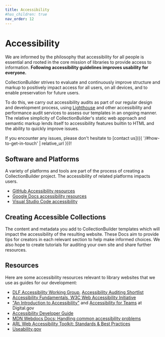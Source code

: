 ```yaml
---
title: Accessibility
#has_children: true
nav_order: 12
---
```


# Accessibility 

We are informed by the philosophy that accessibility for all people is essential and rooted in the core mission of libraries to provide access to information. 
**Following accessibility guidelines improves usability for everyone.**

CollectionBuilder strives to evaluate and continuously improve structure and markup to positively impact access for all users, on all devices, and to enable preservation for future users.

To do this, we carry out accessibility audits as part of our regular design and development process, using [Lighthouse](https://developer.chrome.com/docs/lighthouse/accessibility/scoring/) and other accessibility and performance audit services to assess our templates in an ongoing manner.
The relative simplicity of CollectionBuilder's static web approach and semantic markup lends itself to accessibility features builtin to HTML and the ability to quickly improve issues.

If you encounter any issues, please don't hesitate to [contact us]({{ '/#how-to-get-in-touch' | relative_url }})!

## Software and Platforms

A variety of platforms and tools are part of the process of creating a CollectionBuilder project.
The accessibility of related platforms impacts users. 

- [GitHub Accessibility resources](https://accessibility.github.com/)
- [Google Docs accessibility resources](https://support.google.com/docs/answer/6282736)
- [Visual Studio Code accessibility](https://code.visualstudio.com/docs/editor/accessibility)

## Creating Accessible Collections

The content and metadata you add to CollectionBuilder templates which will impact the accessibility of the resulting website. 
These Docs aim to provide tips for creators in each relevant section to help make informed choices. 
We also hope to create tutorials for auditing your own site and share further resources.

## Resources

Here are some accessibility resources relevant to library websites that we use as guides for our development:

- [DLF Accessibility Working Group](https://wiki.diglib.org/Digital_Accessibility_Group), [Accessibility Auditing Shortlist](https://wiki.diglib.org/Accessibility_Auditing_Shortlist)
- [Accessibility Fundamentals, W3C Web Accessibility Initiative](https://www.w3.org/WAI/fundamentals/)
- ["An Introduction to Accessibility"](https://digital.gov/resources/introduction-accessibility/) and [Accessibility for Teams](https://accessibility.digital.gov/) at Digital.gov
- [Accessibility Developer Guide](https://www.accessibility-developer-guide.com/)
- [MDN Webdocs Docs: Handling common accessibility problems](https://developer.mozilla.org/en-US/docs/Learn/Tools_and_testing/Cross_browser_testing/Accessibility)
- [ARL Web Accessibility Toolkit: Standards & Best Practices](https://web.archive.org/web/20210421201928/https://accessibility.arl.org/standards-best-practices/)
- [Useability.gov](https://www.usability.gov/what-and-why/accessibility.html)
